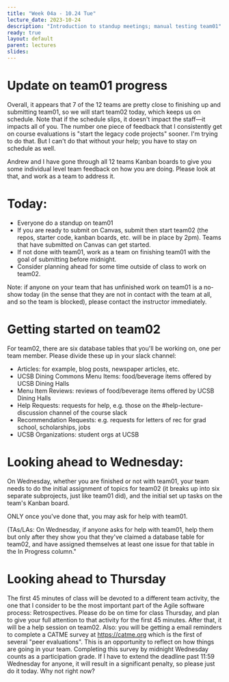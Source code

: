 ```yaml
---
title: "Week 04a - 10.24 Tue"
lecture_date: 2023-10-24
description: "Introduction to standup meetings; manual testing team01"
ready: true
layout: default
parent: lectures
slides: 
---
```


# Update on team01 progress

Overall, it appears that 7 of the 12 teams are pretty close to finishing up and submitting team01, so we will start team02 today, which keeps us on schedule.  Note that if the schedule slips, it doesn't impact the staff—it impacts all of you.   The number one piece of feedback that I consistently get on course evaluations is "start the legacy code projects" sooner.    I'm trying to do that.  But I can't do that without your help; you have to stay on schedule as well.

Andrew and I have gone through all 12 teams Kanban boards to give you some individual level team feedback on how you are doing.  Please look at that, and work as a team to address it.

# Today:
* Everyone do a standup on team01
* If you are ready to submit on Canvas, submit then start team02 (the repos, starter code, kanban boards, etc. will be in place by 2pm).   Teams that have submitted on Canvas can get started. 
* If not done with team01, work as a team on finishing team01 with the goal of submitting before midnight.
* Consider planning ahead for some time outside of class to work on team02.

Note: if anyone on your team that has unfinished work on team01 is a no-show today (in the sense that they are not in contact with the team at all, and so the team is blocked), please contact the instructor immediately.

# Getting started on team02

For team02, there are six database tables that you'll be working on, one per team member.  Please divide these up in your slack channel:
* Articles: for example, blog posts, newspaper articles, etc.
* UCSB Dining Commons Menu Items: food/beverage items offered by UCSB Dining Halls
* Menu Item Reviews: reviews of food/beverage items offered by UCSB Dining Halls
* Help Requests: requests for help, e.g. those on the #help-lecture-discussion channel of the course slack
* Recommendation Requests: e.g. requests for letters of rec for grad school, scholarships, jobs
* UCSB Organizations: student orgs at UCSB

# Looking ahead to Wednesday:

On Wednesday, whether you are finished or not with team01,  your team needs to do the initial assignment of topics for team02 (it breaks up into six separate subprojects, just like team01 did), and the initial set up tasks on the team's Kanban board.  

ONLY once you've done that, you may ask for help with team01.  

(TAs/LAs: On Wednesday, if anyone asks for help with team01, help them but only after they show you that they've claimed a database table for team02, and have assigned themselves at least one issue for that table in the In Progress column."

# Looking ahead to Thursday

The first 45 minutes of class will be devoted to a different team activity, the one that I consider to be the most important part of the Agile software process: Retrospectives.    Please do be on time for class Thursday, and plan to give your full attention to that activity for the first 45 minutes.   After that, it will be a help session on team02.
Also: you will be getting a email reminders to complete a CATME survey at https://catme.org which is the first of several "peer evaluations".  This is an opportunity to reflect on how things are going in your team.    Completing this survey by midnight Wednesday counts as a participation grade.   If I have to extend the deadline past 11:59 Wednesday for anyone, it will result in a significant penalty, so please just do it today.  Why not right now?

